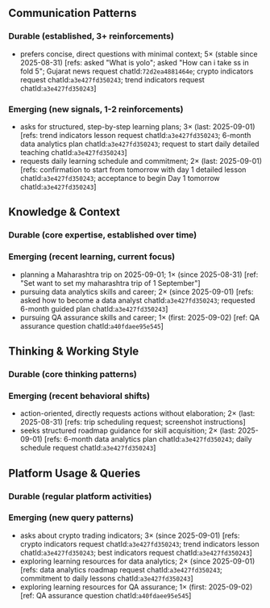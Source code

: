 ## Communication Patterns
### Durable (established, 3+ reinforcements)
- prefers concise, direct questions with minimal context; 5× (stable since 2025-08-31) [refs: asked "What is yolo"; asked "How can i take ss in fold 5"; Gujarat news request chatId:`72d2ea4881464e`; crypto indicators request chatId:`a3e427fd350243`; trend indicators request chatId:`a3e427fd350243`]

### Emerging (new signals, 1-2 reinforcements)
- asks for structured, step-by-step learning plans; 3× (last: 2025-09-01) [refs: trend indicators lesson request chatId:`a3e427fd350243`; 6-month data analytics plan chatId:`a3e427fd350243`; request to start daily detailed teaching chatId:`a3e427fd350243`]
- requests daily learning schedule and commitment; 2× (last: 2025-09-01) [refs: confirmation to start from tomorrow with day 1 detailed lesson chatId:`a3e427fd350243`; acceptance to begin Day 1 tomorrow chatId:`a3e427fd350243`]

## Knowledge & Context
### Durable (core expertise, established over time)

### Emerging (recent learning, current focus)
- planning a Maharashtra trip on 2025-09-01; 1× (since 2025-08-31) [ref: "Set want to set my maharashtra trip of 1 September"]
- pursuing data analytics skills and career; 2× (since 2025-09-01) [refs: asked how to become a data analyst chatId:`a3e427fd350243`; requested 6-month guided plan chatId:`a3e427fd350243`]
- pursuing QA assurance skills and career; 1× (first: 2025-09-02) [ref: QA assurance question chatId:`a40fdaee95e545`]

## Thinking & Working Style
### Durable (core thinking patterns)

### Emerging (recent behavioral shifts)
- action-oriented, directly requests actions without elaboration; 2× (last: 2025-08-31) [refs: trip scheduling request; screenshot instructions]
- seeks structured roadmap guidance for skill acquisition; 2× (last: 2025-09-01) [refs: 6-month data analytics plan chatId:`a3e427fd350243`; daily schedule request chatId:`a3e427fd350243`]

## Platform Usage & Queries
### Durable (regular platform activities)

### Emerging (new query patterns)
- asks about crypto trading indicators; 3× (since 2025-09-01) [refs: crypto indicators request chatId:`a3e427fd350243`; trend indicators lesson chatId:`a3e427fd350243`; best indicators request chatId:`a3e427fd350243`]
- exploring learning resources for data analytics; 2× (since 2025-09-01) [refs: data analytics roadmap request chatId:`a3e427fd350243`; commitment to daily lessons chatId:`a3e427fd350243`]
- exploring learning resources for QA assurance; 1× (first: 2025-09-02) [ref: QA assurance question chatId:`a40fdaee95e545`]
